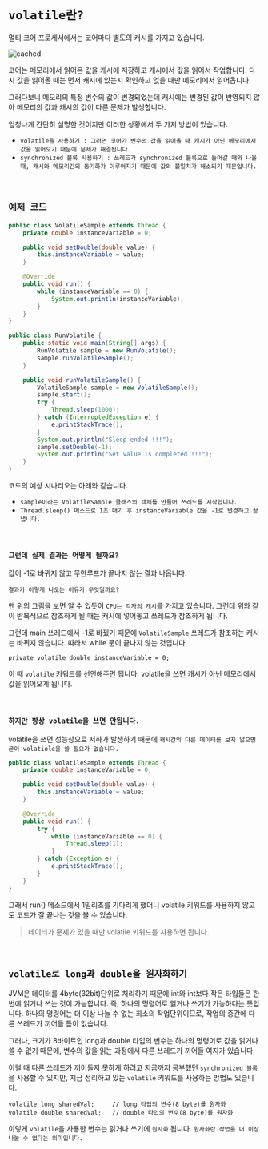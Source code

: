 # `volatile란?`

멀티 코어 프로세서에서는 코어마다 별도의 캐시를 가지고 있습니다. 

![cached](https://lunatine.net/images/2016/07/cmp.png)

코어는 메모리에서 읽어온 값을 캐시에 저장하고 캐시에서 값을 읽어서 작업합니다. 다시 값을 읽어올 때는 먼저 캐시에 있는지 확인하고 
없을 때만 메모리에서 읽어옵니다. 

그러다보니 메모리의 특정 변수의 값이 변경되었는데 캐시에는 변경된 값이 반영되지 않아 메모리의 값과 캐시의 값이 다른 문제가 발생합니다. 

엄청나게 간단히 설명한 것이지만 이러한 상황에서 두 가지 방법이 있습니다. 

- `volatile을 사용하기 : 그러면 코어가 변수의 값을 읽어올 때 캐시가 아닌 메모리에서 값을 읽어오기 때문에 문제가 해결됩니다.`
- `synchronized 블록 사용하기 : 쓰레드가 synchronized 블록으로 들어갈 때와 나올 때, 캐시와 메모리간의 동기화가 이루어지기 때문에 값의 불일치가 해소되기 때문입니다.`

<br>

## `예제 코드`

```java
public class VolatileSample extends Thread {
    private double instanceVariable = 0;

    public void setDouble(double value) {
        this.instanceVariable = value;
    }

    @Override
    public void run() {
        while (instanceVariable == 0) {
            System.out.println(instanceVariable);
        }
    }
}
```
```java
public class RunVolatile {
    public static void main(String[] args) {
        RunVolatile sample = new RunVolatile();
        sample.runVolatileSample();
    }

    public void runVolatileSample() {
        VolatileSample sample = new VolatileSample();
        sample.start();
        try {
            Thread.sleep(1000);
        } catch (InterruptedException e) {
            e.printStackTrace();
        }
        System.out.println("Sleep ended !!!");
        sample.setDouble(-1);
        System.out.println("Set value is completed !!!");
    }
}
```

코드의 예상 시나리오는 아래와 같습니다. 

- `sample이라는 VolatileSample 클래스의 객체를 만들어 쓰레드를 시작합니다.`
- `Thread.sleep() 메소드로 1초 대기 후 instanceVariable 값을 -1로 변경하고 끝냅니다.`

<br>

### `그런데 실제 결과는 어떻게 될까요?` 

값이 -1로 바뀌지 않고 무한루프가 끝나지 않는 결과 나옵니다. 

`결과가 이렇게 나오는 이유가 무엇일까요?`

맨 위의 그림을 보면 알 수 있듯이 `CPU는 각자의 캐시`를 가지고 있습니다. 그런데 위와 같이 반복적으로 참조하게 될 때는 캐시에 넣어놓고 쓰레드가 참조하게 됩니다. 

그런데 main 쓰레드에서 -1로 바꿨기 때문에 `VolatileSample` 쓰레드가 참조하는 캐시는 바뀌지 않습니다. 따라서 while 문이 끝나지 않는 것입니다. 

```
private volatile double instanceVariable = 0;
```

이 때 `volatile` 키워드를 선언해주면 됩니다. volatile을 쓰면 캐시가 아닌 메모리에서 값을 읽어오게 됩니다. 

<br>

### `하지만 항상 volatile을 쓰면 안됩니다.`

volatile을 쓰면 성능상으로 저하가 발생하기 때문에 `캐시간의 다른 데이터를 보지 않으면 굳이 volatiole을 쓸 필요가 없습니다.`

```java
public class VolatileSample extends Thread {
    private double instanceVariable = 0;

    public void setDouble(double value) {
        this.instanceVariable = value;
    }

    @Override
    public void run() {
        try {
            while (instanceVariable == 0) {
                Thread.sleep(1);
            }
        } catch (Exception e) {
            e.printStackTrace();
        }
    }
}
```

그래서 run() 메소드에서 1밀리초를 기다리게 했더니 volatile 키워드를 사용하지 않고도 코드가 잘 끝나는 것을 볼 수 있습니다. 

> 데이터가 문제가 있을 때만 volatile 키워드를 사용하면 됩니다. 

<br>

## `volatile로 long과 double을 원자화하기`

JVM은 데이터를 4byte(32bit)단위로 처리하기 때문에 int와 int보다 작은 타입들은 한 번에 읽거나 쓰는 것이 가능합니다. 즉, 하나의 명령어로 읽거나 쓰기가 가능하다는 뜻입니다. 
하나의 명령어는 더 이상 나눌 수 없는 최소의 작업단위이므로, 작업의 중간에 다른 쓰레드가 끼어들 틈이 없습니다. 

그러나, 크기가 8바이트인 long과 double 타입의 변수는 하나의 명령어로 값을 읽거나 쓸 수 없기 때문에, 변수의 값을 읽는 과정에서 다른 쓰레드가 끼어들 여지가 있습니다. 

이럴 때 다른 쓰레드가 끼어들지 못하게 하려고 지금까지 공부했던 `synchronized 블록`을 사용할 수 있지만, 지금 정리하고 있는 `volatile` 키워드를 사용하는 방법도 있습니다. 

```
volatile long sharedVal;     // long 타입의 변수(8 byte)를 원자화
volatile double sharedVal;   // double 타입의 변수(8 byte)를 원자화
```  

이렇게 `volatile`을 사용한 변수는 읽거나 쓰기에 `원자화` 됩니다. `원자화란 작업을 더 이상 나눌 수 없다는 의미입니다.`
